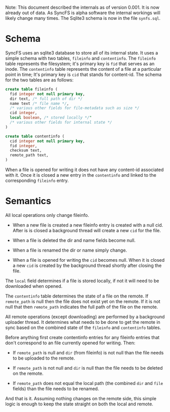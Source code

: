 Note: This document described the internals as of version 0.001.  It
is now already out of data.  As SyncFS is alpha software the internal
workings will likely change many times.  The Sqlite3 schema is now in
the file `synfs.sql`.

# Schema

SyncFS uses an sqlite3 database to store all of its internal state.
It uses a simple schema with two tables, `fileinfo` and `contentinfo`.
The `fileinfo` table represents the filesystem; it's primary key is
`fid` that serves as an inode.  The `contentinfo` table represents the
content of a file at a particular point in time; It's primary key is
`cid` that stands for content-id.  The schema for the two tables are
as follows:

```sql
create table fileinfo (
  fid integer not null primary key,
  dir text, /* full path of dir */
  name text /* file name */,
  /* various other fields for file-metadata such as size */
  cid integer,
  local boolean, /* stored locally */"
  /* various other fields for internal state */
)

create table contentinfo (
  cid integer not null primary key,
  fid integer,
  checksum text,
  remote_path text,
)
```

When a file is opened for writing it does not have any content-id
associated with it.  Once it is closed a new entry in the
`contentinfo` and linked to the corresponding `fileinfo` entry.

# Semantics

All local operations only change fileinfo.

* When a new file is created a new fileinfo entry is created with a null
cid.  After is is closed a background thread will create a new `cid`
for the file.

* When a file is deleted the dir and name fields become null.

* When a file is renamed the dir or name simply change.

* When a file is opened for writing the `cid` becomes null.  When it
  is closed a new `cid` is created by the background thread shortly
  after closing the file.

The `local` field determines if a file is stored locally, if not it
will need to be downloaded when opened.

The `contentinfo` table determines the state of a file on the remote.
If `remote_path` is null then the file does not exist yet on the
remote.  If it is not null that then `remote_path` indicates the full
path of the file on the remote.

All remote operations (except downloading) are performed by a
background uploader thread.  It determines what needs to be done to
get the remote in sync based on the combined state of the `fileinfo`
and `contentinfo` tables.

Before anything first create contentinfo entries for any fileinfo
entries that don't correspond to an file currently opened for writing.
Then:

* If `remote_path` is null and `dir` (from fileinfo) is not null than
  the file needs to be uploaded to the remote.

* If `remote_path` is not null and `dir` is null than the file needs
  to be deleted on the remote.

* If `remote_path` does not equal the local path (the combined `dir`
  and `file` fields) than the file needs to be renamed.

And that is it.  Assuming nothing changes on the remote side, this
simple logic is enough to keep the state straight on both the local
and remote.









